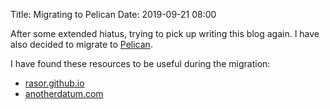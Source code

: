 Title: Migrating to Pelican
Date: 2019-09-21 08:00

After some extended hiatus, trying to pick up writing this blog again. I have also decided to migrate to [Pelican](https://docs.getpelican.com/en/stable/).

I have found these resources to be useful during the migration:

* [rasor.github.io](https://rasor.github.io/using-pelican-blog-on-github-pages.html)
* [anotherdatum.com](http://anotherdatum.com/pelican-and-github-pages-workflow.html)
